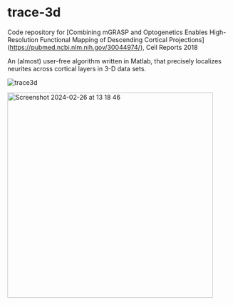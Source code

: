# trace-3d
Code repository for [Combining mGRASP and Optogenetics Enables High-Resolution Functional Mapping of Descending Cortical Projections] (https://pubmed.ncbi.nlm.nih.gov/30044974/), Cell Reports 2018

An (almost) user-free algorithm written in Matlab, that precisely localizes neurites across cortical layers in 3-D data sets.

![trace3d](https://github.com/iocalangiu/trace-3d/assets/25250243/de05cace-559a-4f52-83a4-33203452d533)



<img width="461" alt="Screenshot 2024-02-26 at 13 18 46" src="https://github.com/iocalangiu/trace-3d/assets/25250243/4e17209c-f5ff-49ba-b35d-87be4a4a77d8">
